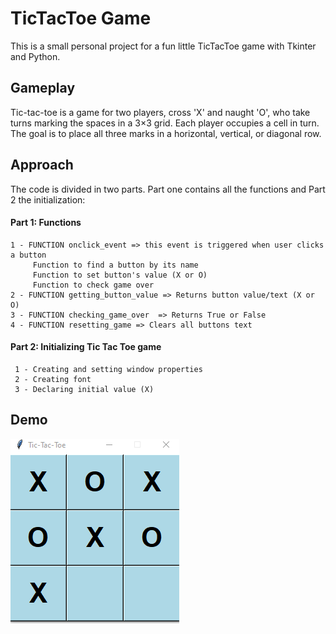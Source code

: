 # TicTacToe Game 

This is a small personal project for a fun little TicTacToe game with Tkinter and Python.  

## Gameplay

Tic-tac-toe is a game for two players, cross 'X' and naught 'O', who take turns marking the spaces in a 3×3 grid. Each player occupies a cell in turn. The goal is to place all three marks in a horizontal, vertical, or diagonal row.  

## Approach 

The code is divided in two parts. Part one contains all the functions and Part 2 the initialization:

 
#### Part 1: Functions
    1 - FUNCTION onclick_event => this event is triggered when user clicks a button
         Function to find a button by its name
         Function to set button's value (X or O)
         Function to check game over
    2 - FUNCTION getting_button_value => Returns button value/text (X or O)
    3 - FUNCTION checking_game_over  => Returns True or False
    4 - FUNCTION resetting_game => Clears all buttons text

####  Part 2: Initializing Tic Tac Toe game  

     1 - Creating and setting window properties
     2 - Creating font
     3 - Declaring initial value (X)
 
## Demo 

![print](game_over.PNG)

